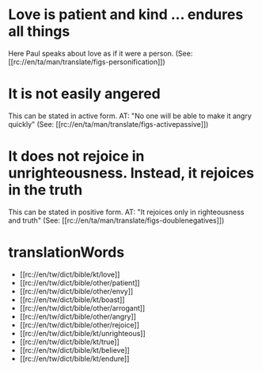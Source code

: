# Love is patient and kind ... endures all things

Here Paul speaks about love as if it were a person. (See: [[rc://en/ta/man/translate/figs-personification]])

# It is not easily angered

This can be stated in active form. AT: "No one will be able to make it angry quickly" (See: [[rc://en/ta/man/translate/figs-activepassive]])

# It does not rejoice in unrighteousness. Instead, it rejoices in the truth

This can be stated in positive form. AT: "It rejoices only in righteousness and truth" (See: [[rc://en/ta/man/translate/figs-doublenegatives]])

# translationWords

* [[rc://en/tw/dict/bible/kt/love]]
* [[rc://en/tw/dict/bible/other/patient]]
* [[rc://en/tw/dict/bible/other/envy]]
* [[rc://en/tw/dict/bible/kt/boast]]
* [[rc://en/tw/dict/bible/other/arrogant]]
* [[rc://en/tw/dict/bible/other/angry]]
* [[rc://en/tw/dict/bible/other/rejoice]]
* [[rc://en/tw/dict/bible/kt/unrighteous]]
* [[rc://en/tw/dict/bible/kt/true]]
* [[rc://en/tw/dict/bible/kt/believe]]
* [[rc://en/tw/dict/bible/kt/endure]]